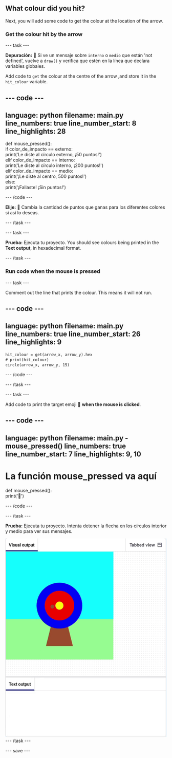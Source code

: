 ## What colour did you hit?

Next, you will add some code to get the colour at the location of the arrow.

### Get the colour hit by the arrow

--- task ---

**Depuración:** 🐞 Si ve un mensaje sobre `interno` o `medio` que están 'not defined', vuelve a `draw()` y verifica que estén en la línea que declara variables globales.

Add code to `get` the colour at the centre of the arrow ,and store it in the `hit_colour` variable.


--- code ---
---
language: python filename: main.py line_numbers: true line_number_start: 8
line_highlights: 28
---
def mouse_pressed():    
if color_de_impacto == externo:   
print('Le diste al círculo externo, ¡50 puntos!')   
elif color_de_impacto == interno:   
print('Le diste al círculo interno, ¡200 puntos!')   
elif color_de_impacto == medio:    
print('¡Le diste al centro, 500 puntos!')   
else:   
print('¡Fallaste! ¡Sin puntos!')

--- /code ---

**Elije:** 💭 Cambia la cantidad de puntos que ganas para los diferentes colores si así lo deseas.

--- /task ---

--- task ---

**Prueba:** Ejecuta tu proyecto. You should see colours being printed in the **Text output**, in hexadecimal format.

--- /task ---

### Run code when the mouse is pressed

--- task ---

Comment out the line that prints the colour. This means it will not run.

--- code ---
---
language: python filename: main.py line_numbers: true line_number_start: 26
line_highlights: 9
---

    hit_colour = get(arrow_x, arrow_y).hex
    # print(hit_colour)
    circle(arrow_x, arrow_y, 15)

--- /code ---

--- /task ---

--- task ---

Add code to print the target emoji 🎯 **when the mouse is clicked**.

--- code ---
---
language: python filename: main.py - mouse_pressed() line_numbers: true line_number_start: 7
line_highlights: 9, 10
---
# La función mouse_pressed va aquí
def mouse_pressed():    
print('🎯')

--- /code ---

--- /task ---

**Prueba:** Ejecuta tu proyecto. Intenta detener la flecha en los círculos interior y medio para ver sus mensajes.

![target emoji printed when mouse clicked](images/target_printed.gif) --- /task ---

--- save ---